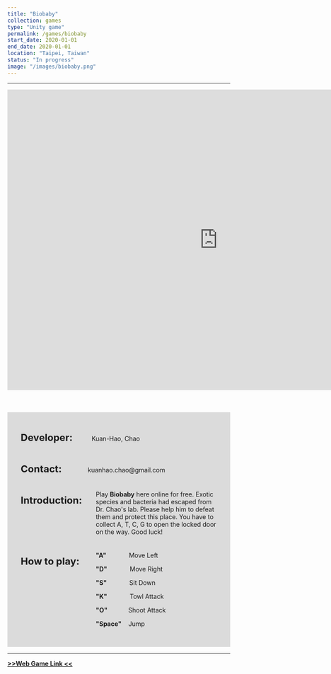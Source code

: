 ```yaml
---
title: "Biobaby"
collection: games
type: "Unity game"
permalink: /games/biobaby
start_date: 2020-01-01
end_date: 2020-01-01
location: "Taipei, Taiwan"
status: "In progress"
image: "/images/biobaby.png"
---
```


---

<iframe src="https://storage.googleapis.com/kuanhao.nctu.me/biobaby/index_full.html" width="950" height="680" style="border:none;" scrolling="no"></iframe>


<div style="background-color: #dbdbdb; padding: 30px; margin-top:50px">
  <p> <b style="font-size: 22px">Developer:</b> &nbsp; &nbsp; &nbsp; &nbsp; &nbsp; Kuan-Hao, Chao</p>
  <br>
  <p> <b style="font-size: 22px">Contact:</b> &nbsp; &nbsp; &nbsp; &nbsp; &nbsp; &nbsp; &nbsp; kuanhao.chao@gmail.com</p>
  <br>
  <p style=" margin-bottom: 10px;"> <b style="font-size: 22px;">Introduction:</b></p>
  <p  style="margin-left: 170px; margin-top: -45px">Play <b>Biobaby</b> here online for free. Exotic species and bacteria had escaped from Dr. Chao's lab. Please help him to defeat them and protect this place. You have to collect A, T, C, G to open the locked door on the way. Good luck!</p>
  <br>
  <p style=" margin-bottom: 10px;"> <b style="font-size: 22px;">How to play:</b></p>
  <p  style="margin-left: 170px; margin-top: -45px"><b>"A"</b> &nbsp;&nbsp;&nbsp;&nbsp;&nbsp;&nbsp;&nbsp;&nbsp;&nbsp;&nbsp;&nbsp; Move Left</p>
  <p style="margin-left: 170px;"><b>"D"</b> &nbsp;&nbsp;&nbsp;&nbsp;&nbsp;&nbsp;&nbsp;&nbsp;&nbsp;&nbsp;&nbsp; Move Right</p>
  <p style="margin-left: 170px;"><b>"S"</b> &nbsp;&nbsp;&nbsp;&nbsp;&nbsp;&nbsp;&nbsp;&nbsp;&nbsp;&nbsp;&nbsp; Sit Down</p>
  <p style="margin-left: 170px;"><b>"K"</b> &nbsp;&nbsp;&nbsp;&nbsp;&nbsp;&nbsp;&nbsp;&nbsp;&nbsp;&nbsp;&nbsp; Towl Attack</p>
  <p style="margin-left: 170px;"><b>"O"</b> &nbsp;&nbsp;&nbsp;&nbsp;&nbsp;&nbsp;&nbsp;&nbsp;&nbsp;&nbsp;&nbsp;Shoot Attack</p>
  <p style="margin-left: 170px;"><b>"Space"</b> &nbsp;&nbsp; Jump</p>
</div>

---

<a href="http://kuanhao.nctu.me/biobaby/index.html" target="_blank"><b> >>Web Game Link << </b></a>
